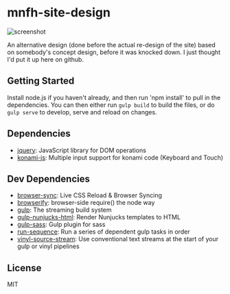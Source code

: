 # mnfh-site-design

![screenshot](http://i.imgur.com/asratXG.png)

An alternative design (done before the actual re-design of the site) based on somebody's concept design,
before it was knocked down. I just thought I'd put it up here on github.

## Getting Started
Install node.js if you haven't already, and then run 'npm install' to pull in the dependencies.
You can then either run `gulp build` to build the files, or do `gulp serve` to develop, serve and reload on changes.

## Dependencies

- [jquery](https://github.com/jquery/jquery): JavaScript library for DOM operations
- [konami-js](https://github.com/MauriceButler/konami-js): Multiple input support for konami code (Keyboard and Touch)

## Dev Dependencies

- [browser-sync](https://github.com/browsersync/browser-sync): Live CSS Reload &amp; Browser Syncing
- [browserify](https://github.com/substack/node-browserify): browser-side require() the node way
- [gulp](https://github.com/gulpjs/gulp): The streaming build system
- [gulp-nunjucks-html](https://github.com/gianlucamancini/gulp-nunjucks-html): Render Nunjucks templates to HTML
- [gulp-sass](https://github.com/dlmanning/gulp-sass): Gulp plugin for sass
- [run-sequence](https://github.com/OverZealous/run-sequence): Run a series of dependent gulp tasks in order
- [vinyl-source-stream](https://github.com/hughsk/vinyl-source-stream): Use conventional text streams at the start of your gulp or vinyl pipelines


## License

MIT
